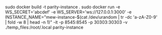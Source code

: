 sudo docker build -t parity-instance .
sudo docker run -e WS_SECRET='abcdef' -e WS_SERVER='ws://127.0.0.1:3000' -e INSTANCE_NAME="mew-instance-$(cat /dev/urandom | tr -dc 'a-zA-Z0-9' | fold -w 8 | head -n 1)" -it -p 8545:8545 -p 30303:30303 -v ./temp_files:/root/.local parity-instance